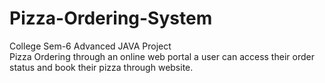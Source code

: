 # Pizza-Ordering-System
College Sem-6 Advanced JAVA Project<br>
Pizza Ordering through an online web portal a user can access their order status and
book their pizza through website.
